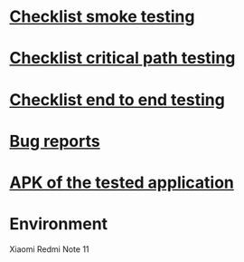 # [Checklist smoke testing](https://docs.google.com/spreadsheets/d/1SiHiSVi6TvIh2tYt08FaDh6gYUliuHDaEZbRc6zuk0M/edit#gid=0)

# [Checklist critical path testing](https://docs.google.com/spreadsheets/d/1SiHiSVi6TvIh2tYt08FaDh6gYUliuHDaEZbRc6zuk0M/edit#gid=830572199)

# [Checklist end to end testing](https://docs.google.com/spreadsheets/d/1SiHiSVi6TvIh2tYt08FaDh6gYUliuHDaEZbRc6zuk0M/edit#gid=1109604258)

# [Bug reports](https://docs.google.com/spreadsheets/d/1SiHiSVi6TvIh2tYt08FaDh6gYUliuHDaEZbRc6zuk0M/edit#gid=1929317045)

# [APK of the tested application](https://drive.google.com/file/d/1dLJ9pqZJ-PAvTo7spWj28ctHXZRlVyUm/view?usp=share_link)

# Environment
Xiaomi Redmi Note 11